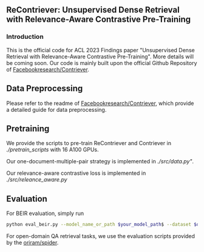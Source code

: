 ## ReContriever: Unsupervised Dense Retrieval with Relevance-Aware Contrastive Pre-Training ##

### Introduction
This is the official code for ACL 2023 Findings paper "Unsupervised Dense Retrieval with Relevance-Aware Contrastive Pre-Training". More details will be coming soon.
Our code is mainly built upon the official Github Repository of [Facebookresearch/Contriever](https://github.com/facebookresearch/contriever).

## Data Preprocessing ##
Please refer to the readme of [Facebookresearch/Contriever](https://github.com/facebookresearch/contriever), which provide a detailed guide for data preprocessing.

## Pretraining ##
We provide the scripts to pre-train ReContriever and Contriever in *./pretrain_scripts* with 16 A100 GPUs.

Our one-document-multiple-pair strategy is implemented in *./src/data.py"*.

Our relevance-aware contrastive loss is implemented in *./src/releance_aware.py*

## Evaluation
For BEIR evaluation, simply run 
```bash
python eval_beir.py --model_name_or_path $your_model_path$ --dataset $data_name$
```

For open-domain QA retrieval tasks, we use the evaluation scripts provided by the [oriram/spider](https://github.com/oriram/spider).